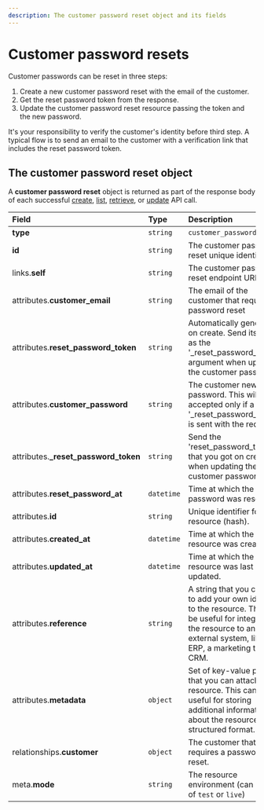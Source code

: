 ```yaml
---
description: The customer password reset object and its fields
---
```


# Customer password resets

Customer passwords can be reset in three steps:

1. Create a new customer password reset with the email of the customer.
2. Get the reset password token from the response.
3. Update the customer password reset resource passing the token and the new password.

It's your responsibility to verify the customer's identity before third step. A typical flow is to send an email to the customer with a verification link that includes the reset password token.

## The customer password reset object

A **customer password reset** object is returned as part of the response body of each successful [create](https://docs.commercelayer.io/resources/customer_password_resets/create_customer_password_reset), [list](https://docs.commercelayer.io/resources/customer_password_resets/list_customer_password_resets), [retrieve](https://docs.commercelayer.io/resources/customer_password_resets/retrieve_customer_password_reset), or [update](https://docs.commercelayer.io/resources/customer_password_resets/update_customer_password_reset) API call.

| Field | Type | Description |
| :--- | :--- | :--- |
| **type** | `string` | `customer_password_resets` |
| **id** | `string` | The customer password reset unique identifier |
| links.**self** | `string` | The customer password reset endpoint URL |
| attributes.**customer\_email** | `string` | The email of the customer that requires a password reset |
| attributes.**reset\_password\_token** | `string` | Automatically generated on create. Send its value as the '\_reset\_password\_token' argument when updating the customer password. |
| attributes.**customer\_password** | `string` | The customer new password. This will be accepted only if a valid '\_reset\_password\_token' is sent with the request. |
| attributes.**\_reset\_password\_token** | `string` | Send the 'reset\_password\_token' that you got on create when updating the customer password. |
| attributes.**reset\_password\_at** | `datetime` | Time at which the password was reset. |
| attributes.**id** | `string` | Unique identifier for the resource \(hash\). |
| attributes.**created\_at** | `datetime` | Time at which the resource was created. |
| attributes.**updated\_at** | `datetime` | Time at which the resource was last updated. |
| attributes.**reference** | `string` | A string that you can use to add your own identifier to the resource. This can be useful for integrating the resource to an external system, like an ERP, a marketing tool or a CRM. |
| attributes.**metadata** | `object` | Set of key-value pairs that you can attach to the resource. This can be useful for storing additional information about the resource in a structured format. |
| relationships.**customer** | `object` | The customer that requires a password reset. |
| meta.**mode** | `string` | The resource environment \(can be one of `test` or `live`\) |

